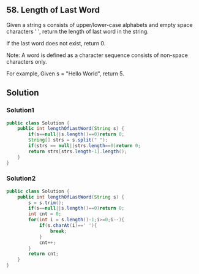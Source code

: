 ## 58. Length of Last Word
Given a string s consists of upper/lower-case alphabets and empty space characters ' ', return the length of last word in the string.

If the last word does not exist, return 0.

Note: A word is defined as a character sequence consists of non-space characters only.

For example, 
Given s = "Hello World",
return 5.
## Solution
### Solution1

```java
public class Solution {
    public int lengthOfLastWord(String s) {
        if(s==null||s.length()==0)return 0;
        String[] strs = s.split(" ");
        if(strs == null||strs.length==0)return 0;
        return strs[strs.length-1].length();
    }
}
```

### Solution2

```java
public class Solution {
    public int lengthOfLastWord(String s) {
        s = s.trim();
        if(s==null||s.length()==0)return 0;
        int cnt = 0;
        for(int i = s.length()-1;i>=0;i--){
            if(s.charAt(i)==' '){
                break;
            }
            cnt++;
        }
        return cnt;
    }
}
```